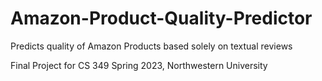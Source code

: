 # Amazon-Product-Quality-Predictor
Predicts quality of Amazon Products based solely on textual reviews

Final Project for CS 349 Spring 2023, Northwestern University
